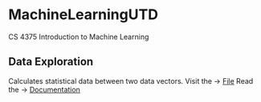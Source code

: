 # MachineLearningUTD
CS 4375 Introduction to Machine Learning

## Data Exploration
Calculates statistical data between two data vectors.
Visit the -> [File](DataExploration/DataExploration.cpp)
Read the -> [Documentation](DataExploration/Document.md)
